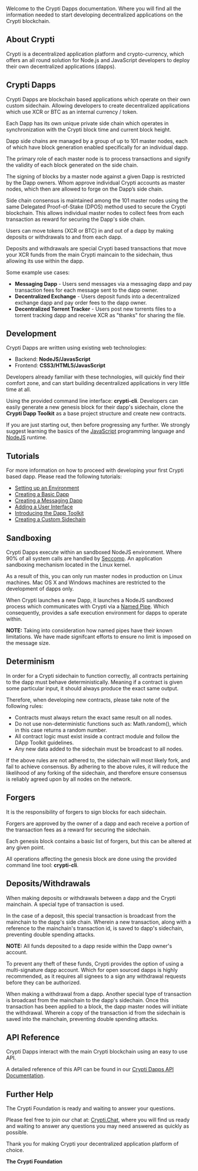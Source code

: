 Welcome to the Crypti Dapps documentation. Where you will find all the information needed to start developing decentralized applications on the Crypti blockchain.

## About Crypti

Crypti is a decentralized application platform and crypto-currency, which offers an all round solution for Node.js and JavaScript developers to deploy their own decentralized applications (dapps).

## Crypti Dapps

Crypti Dapps are blockchain based applications which operate on their own custom sidechain. Allowing developers to create decentralized applications which use XCR or BTC as an internal currency / token.

Each Dapp has its own unique private side chain which operates in synchronization with the Crypti block time and current block height.

Dapp side chains are managed by a group of up to 101 master nodes, each of which have block generation enabled specifically for an individual dapp.

The primary role of each master node is to process transactions and signify the validity of each block generated on the side chain.

The signing of blocks by a master node against a given Dapp is restricted by the Dapp owners. Whom approve individual Crypti accounts as master nodes, which then are allowed to forge on the Dapp’s side chain.

Side chain consensus is maintained among the 101 master nodes using the same Delegated Proof-of-Stake (DPOS) method used to secure the Crypti blockchain. This allows individual master nodes to collect fees from each transaction as reward for securing the Dapp's side chain.

Users can move tokens (XCR or BTC) in and out of a dapp by making deposits or withdrawals to and from each dapp.

Deposits and withdrawals are special Crypti based transactions that move your XCR funds from the main Crypti maincain to the sidechain, thus allowing its use within the dapp.

Some example use cases:

  * **Messaging Dapp** - Users send messages via a messaging dapp and pay transaction fees for each message sent to the dapp owner.
  * **Decentralized Exchange** - Users deposit funds into a decentralized exchange dapp and pay order fees to the dapp owner.
  * **Decentralized Torrent Tracker** - Users post new torrents files to a torrent tracking dapp and receive XCR as "thanks" for sharing the file.

## Development

Crypti Dapps are written using existing web technologies:

  * Backend: **NodeJS/JavasScript**
  * Frontend: **CSS3/HTML5/JavasScript**

Developers already familiar with these technologies, will quickly find their comfort zone, and can start building decentralized applications in very little time at all.

Using the provided command line interface: **crypti-cli**. Developers can easily generate a new genesis block for their dapp's sidechain, clone the **Crypti Dapp Toolkit** as a base project structure and create new contracts.

If you are just starting out, then before progressing any further. We strongly suggest learning the basics of the [JavaScript](http://www.w3schools.com/js/default.asp) programming language and [NodeJS](https://nodejs.org/) runtime.

## Tutorials

For more information on how to proceed with developing your first Crypti based dapp. Please read the following tutorials:

* [Setting up an Environment](EnvironmentSetup.md)
* [Creating a Basic Dapp](BasicDapp.md)
* [Creating a Messaging Dapp](MessagingDapp.md)
* [Adding a User Interface](UserInterface.md)
* [Introducing the Dapp Toolkit](DappToolkit.md)
* [Creating a Custom Sidechain](Sidechain.md)

## Sandboxing

Crypti Dapps execute within an sandboxed NodeJS environment. Where 90% of all system calls are handled by [Seccomp](https://en.wikipedia.org/wiki/Seccomp). An application sandboxing mechanism located in the Linux kernel.

As a result of this, you can only run master nodes in production on Linux machines. Mac OS X and Windows machines are restricted to the development of dapps only.

When Crypti launches a new Dapp, it launches a NodeJS sandboxed process which communicates with Crypti via a [Named Pipe](https://en.wikipedia.org/wiki/Named_pipe). Which consequently, provides a safe execution environment for dapps to operate within.

**NOTE:** Taking into consideration how named pipes have their known limitations. We have made signifcant efforts to ensure no limit is imposed on the message size.

## Determinism

In order for a Crypti sidechain to function correctly, all contracts pertaining to the dapp must behave deterministically. Meaning if a contract is given some particular input, it should always produce the exact same output.

Therefore, when developing new contracts, please take note of the following rules:

* Contracts must always return the exact same result on all nodes.
* Do not use non-deterministic functions such as: Math.random(), which in this case returns a random number.
* All contract logic must exist inside a contract module and follow the DApp Toolkit guidelines.
* Any new data added to the sidechain must be broadcast to all nodes.

If the above rules are not adhered to, the sidechain will most likely fork, and fail to achieve consensus. By adhering to the above rules, it will reduce the likelihood of any forking of the sidechain, and therefore ensure consensus is reliably agreed upon by all nodes on the network.

## Forgers

It is the responsibility of forgers to sign blocks for each sidechain.

Forgers are approved by the owner of a dapp and each receive a portion of the transaction fees as a reward for securing the sidechain.

Each genesis block contains a basic list of forgers, but this can be altered at any given point.

All operations affecting the genesis block are done using the provided command line tool: **crypti-cli**.

## Deposits/Withdrawals

When making deposits or withdrawals between a dapp and the Crypti mainchain. A special type of transaction is used.

In the case of a deposit, this special transaction is broadcast from the mainchain to the dapp's side chain. Wherein a new transaction, along with a reference to the mainchain's transaction id, is saved to dapp's sidechain, preventing double spending attacks.

**NOTE:** All funds deposited to a dapp reside within the Dapp owner's account.

To prevent any theft of these funds, Crypti provides the option of using a multi-signature dapp account. Which for open sourced dapps is highly recommended, as it requires all signees to a sign any withdrawal requests before they can be authorized.

When making a withdrawal from a dapp. Another special type of transaction is broadcast from the mainchain to the dapp's sidechain. Once this transaction has been applied to a block, the dapp master nodes will initiate the withdrawal. Wherein a copy of the transaction id from the sidechain is saved into the mainchain, preventing double spending attacks.

## API Reference

Crypti Dapps interact with the main Crypti blockchain using an easy to use API.

A detailed reference of this API can be found in our [Crypti Dapps API Documentation](http://docs.crypti.me).

## Further Help

The Crypti Foundation is ready and waiting to answer your questions.

Please feel free to join our chat at: [Crypti.Chat](https://crypti.chat), where you will find us ready and waiting to answer any questions you may need answered as quickly as possible.

Thank you for making Crypti your decentralized application platform of choice.

**The Crypti Foundation**
